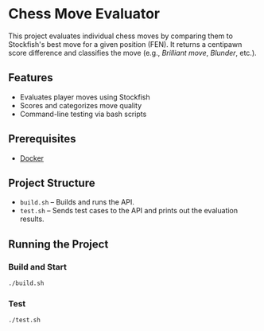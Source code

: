 # Chess Move Evaluator

This project evaluates individual chess moves by comparing them to Stockfish's best move for a given position (FEN). It returns a centipawn score difference and classifies the move (e.g., _Brilliant move_, _Blunder_, etc.).

## Features

- Evaluates player moves using Stockfish
- Scores and categorizes move quality
- Command-line testing via bash scripts

## Prerequisites

- [Docker](https://www.docker.com/)

## Project Structure

- `build.sh` – Builds and runs the API.
- `test.sh` – Sends test cases to the API and prints out the evaluation results.

## Running the Project

### Build and Start

```bash
./build.sh
```

### Test

```bash
./test.sh
```
